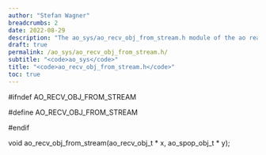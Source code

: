 ```yaml
---
author: "Stefan Wagner"
breadcrumbs: 2
date: 2022-08-29
description: "The ao_sys/ao_recv_obj_from_stream.h module of the ao real-time operating system."
draft: true
permalink: /ao_sys/ao_recv_obj_from_stream.h/ 
subtitle: "<code>ao_sys</code>"
title: "<code>ao_recv_obj_from_stream.h</code>"
toc: true
---
```


#ifndef AO_RECV_OBJ_FROM_STREAM

#define AO_RECV_OBJ_FROM_STREAM

#endif

void    ao_recv_obj_from_stream(ao_recv_obj_t * x, ao_spop_obj_t * y);

